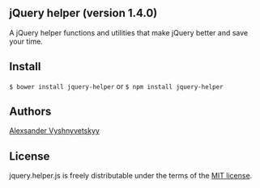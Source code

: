 ## jQuery helper (version 1.4.0)

A jQuery helper functions and utilities that make jQuery better and save your time.

## Install

`$ bower install jquery-helper`
or
`$ npm install jquery-helper`

## Authors

[Alexsander Vyshnyvetskyy](http://wdmg.com.ua)

## License

jquery.helper.js is freely distributable under the terms of the [MIT license](https://github.com/alex-wdmg/jquery-helper/blob/master/LICENSE).
